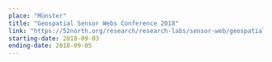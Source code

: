 ```yaml
---
place: "Münster"
title: "Geospatial Sensor Webs Conference 2018"
link: "https://52north.org/research/research-labs/sensor-web/geospatial-sensor-web-conferences/in-2018/"
starting-date: 2018-09-03
ending-date: 2018-09-05
---
```


